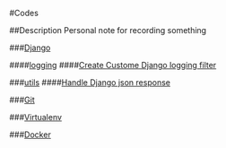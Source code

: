#Codes

##Description
Personal note for recording something

###[Django](https://github.com/kittozheng/Codes/tree/master/Django)

####[logging](https://github.com/kittozheng/Codes/tree/master/Django/logging)
####[Create Custome Django logging filter](https://github.com/kittozheng/Codes/blob/master/Django/logging/logging.md)

###[utils](https://github.com/kittozheng/Codes/tree/master/Django/utils)
####[Handle Django json response](https://github.com/kittozheng/Codes/blob/master/Django/utils/json_handler.md)

###[Git](https://github.com/kittozheng/Codes/tree/master/Git)

###[Virtualenv](https://github.com/kittozheng/Codes/tree/master/Virtualenv)

###[Docker](https://github.com/kittozheng/Codes/tree/master/Docker)